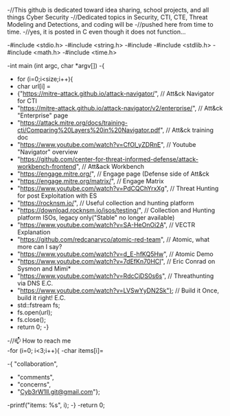 
-//This github is dedicated toward idea sharing, school projects, and all things Cyber Security
-//Dedicated topics in Security, CTI, CTE, Threat Modeling and Detections, and coding will be
-//pushed here from time to time.
-//yes, it is posted in C even though it does not function...

-#include <stdio.h>
-#include <string.h>
-#include <fstream>
-#include <stdlib.h>
-#include <math.h>
-#include <time.h>

-int main (int argc, char *argv[])
-{
-  for (i=0;i<size;i++){  
-  char url[i] = 
- {"https://mitre-attack.github.io/attack-navigator/",                                    // Att&ck Navigator for CTI
-  "https://mitre-attack.github.io/attack-navigator/v2/enterprise/",                      // Att&ck "Enterprise" page
-  "https://attack.mitre.org/docs/training-cti/Comparing%20Layers%20in%20Navigator.pdf",  // Att&ck training doc
-  "https://www.youtube.com/watch?v=CfOl_yZDRnE",                                         // Youtube "Navigator" overview
-  "https://github.com/center-for-threat-informed-defense/attack-workbench-frontend",     // Att&ack Workbench
-  "https://engage.mitre.org/",                                                           // Engage page (Defense side of Att&ck
-  "https://engage.mitre.org/matrix/",                                                    // Engage Matrix
-  "https://www.youtube.com/watch?v=PdCQChYrxXg",                                         // Threat Hunting for post Exploitation with ES
-  "https://rocknsm.io/",                                                                 // Useful collection and hunting platform
-  "https://download.rocknsm.io/isos/testing/",                                           // Collection and Hunting platform ISOs, legacy only("Stable" no longer available)
-  "https://www.youtube.com/watch?v=SA-HeOnOi2A",                                         // VECTR Explanation
-  "https://github.com/redcanaryco/atomic-red-team",                                      // Atomic, what more can I say?
-  "https://www.youtube.com/watch?v=d_E-hfKQ5Hw",                                         // Atomic Demo
-  "https://www.youtube.com/watch?v=7dEfKn70HCI",                                         // Eric Conrad on Sysmon and Mimi*
-  "https://www.youtube.com/watch?v=RdcCjDS0s6s",                                         // Threathunting via DNS E.C.
-  "https://www.youtube.com/watch?v=LVSwYyDN2Sk"};                                        // Build it Once, build it right! E.C.
-  std::fstream fs;
-  fs.open(url);
-  fs.close();
-  return 0;
-}


-//📫 How to reach me                        
-for (i=0; i<3;i++){
-char items[i]=
  
-{ "collaboration",
-  "comments",
-  "concerns",
-  "Cyb3rW1ll.git@gmail.com"};
 
-printf("items: %s", i);
-}
-return 0;

